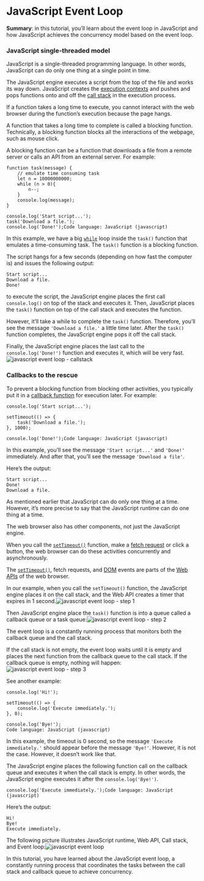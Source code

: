 # JavaScript Event Loop

**Summary**: in this tutorial, you’ll learn about the event loop in JavaScript and how JavaScript achieves the concurrency model based on the event loop.

### JavaScript single-threaded model

JavaScript is a single-threaded programming language. In other words, JavaScript can do only one thing at a single point in time.

The JavaScript engine executes a script from the top of the file and works its way down. JavaScript creates the [execution contexts](https://www.javascripttutorial.net/javascript-execution-context/) and pushes and pops functions onto and off the [call stack](https://www.javascripttutorial.net/javascript-call-stack/) in the execution process.

If a function takes a long time to execute, you cannot interact with the web browser during the function’s execution because the page hangs.

A function that takes a long time to complete is called a blocking function. Technically, a blocking function blocks all the interactions of the webpage, such as mouse click.

A blocking function can be a function that downloads a file from a remote server or calls an API from an external server. For example:

```text
function task(message) {
    // emulate time consuming task
    let n = 10000000000;
    while (n > 0){
        n--;
    }
    console.log(message);
}

console.log('Start script...');
task('Download a file.');
console.log('Done!');Code language: JavaScript (javascript)
```

In this example, we have a big [`while`](https://www.javascripttutorial.net/javascript-while-loop/) loop inside the `task()` function that emulates a time-consuming task. The `task()` function is a blocking function.

The script hangs for a few seconds \(depending on how fast the computer is\) and issues the following output:

```text
Start script...
Download a file.
Done!
```

to execute the script, the JavaScript engine places the first call `console.log()` on top of the stack and executes it. Then, JavaScript places the `task()` function on top of the call stack and executes the function.

However, it’ll take a while to complete the `task()` function. Therefore, you’ll see the message `'Download a file.'` a little time later. After the `task()` function completes, the JavaScript engine pops it off the call stack.

Finally, the JavaScript engine places the last call to the `console.log('Done!')` function and executes it, which will be very fast.![javascript event loop - callstack](https://www.javascripttutorial.net/wp-content/uploads/2019/12/javascript-event-loop-callstack.png)

### Callbacks to the rescue

To prevent a blocking function from blocking other activities, you typically put it in a [callback function](https://www.javascripttutorial.net/javascript-callback/) for execution later. For example:

```text
console.log('Start script...');

setTimeout(() => {
    task('Download a file.');
}, 1000);

console.log('Done!');Code language: JavaScript (javascript)
```

In this example, you’ll see the message `'Start script...'` and `'Done!'` immediately. And after that, you’ll see the message `'Download a file'`.

Here’s the output:

```text
Start script...
Done!
Download a file.
```

As mentioned earlier that JavaScript can do only one thing at a time. However, it’s more precise to say that the JavaScript runtime can do one thing at a time.

The web browser also has other components, not just the JavaScript engine.

When you call the [`setTimeout()`](https://www.javascripttutorial.net/javascript-bom/javascript-settimeout/) function, make a [fetch request](https://www.javascripttutorial.net/javascript-fetch-api/) or click a button, the web browser can do these activities concurrently and asynchronously.

The [`setTimeout()`](https://www.javascripttutorial.net/javascript-bom/javascript-settimeout/), fetch requests, and [DOM](https://www.javascripttutorial.net/javascript-dom/) events are parts of the [Web APIs](https://www.javascripttutorial.net/web-apis/) of the web browser.

In our example, when you call the `setTimeout()` function, the JavaScript engine places it on the call stack, and the Web API creates a timer that expires in 1 second.![javascript event loop - step 1](https://www.javascripttutorial.net/wp-content/uploads/2019/12/javascript-event-loop-step-1.png)

Then JavaScript engine place the `task()` function is into a queue called a callback queue or a task queue:![javascript event loop - step 2](https://www.javascripttutorial.net/wp-content/uploads/2019/12/javascript-event-loop-step-2.png)

The event loop is a constantly running process that monitors both the callback queue and the call stack.

If the call stack is not empty, the event loop waits until it is empty and places the next function from the callback queue to the call stack. If the callback queue is empty, nothing will happen:![javascript event loop - step 3](https://www.javascripttutorial.net/wp-content/uploads/2019/12/javascript-event-loop-step-3.png)

See another example:

```text
console.log('Hi!');

setTimeout(() => {
    console.log('Execute immediately.');
}, 0);

console.log('Bye!');
Code language: JavaScript (javascript)
```

In this example, the timeout is 0 second, so the message `'Execute immediately.'` should appear before the message `'Bye!'`. However, it is not the case. However, it doesn’t work like that.

The JavaScript engine places the following function call on the callback queue and executes it when the call stack is empty. In other words, the JavaScript engine executes it after the `console.log('Bye!')`.

```text
console.log('Execute immediately.');Code language: JavaScript (javascript)
```

Here’s the output:

```text
Hi!
Bye!
Execute immediately.
```

The following picture illustrates JavaScript runtime, Web API, Call stack, and Event loop:![javascript event loop](https://www.javascripttutorial.net/wp-content/uploads/2019/12/javascript-event-loop.png)

In this tutorial, you have learned about the JavaScript event loop, a constantly running process that coordinates the tasks between the call stack and callback queue to achieve concurrency.

